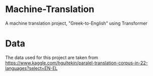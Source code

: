 # Machine-Translation
A machine translation project, "Greek-to-English" using Transformer

# Data
The data used for this project are taken from https://www.kaggle.com/hgultekin/paralel-translation-corpus-in-22-languages?select=EN-EL

